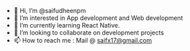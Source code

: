 - 👋 Hi, I’m @saifudheenpm
- 👀 I’m interested in App development and Web development
- 🌱 I’m currently learning React Native.
- 💞️ I’m looking to collaborate on development projects
- 📫 How to reach me : Mail @ saifx17@gmail.com

<!---
saifudheenpm/saifudheenpm is a ✨ special ✨ repository because its `README.md` (this file) appears on your GitHub profile.
You can click the Preview link to take a look at your changes.
--->
